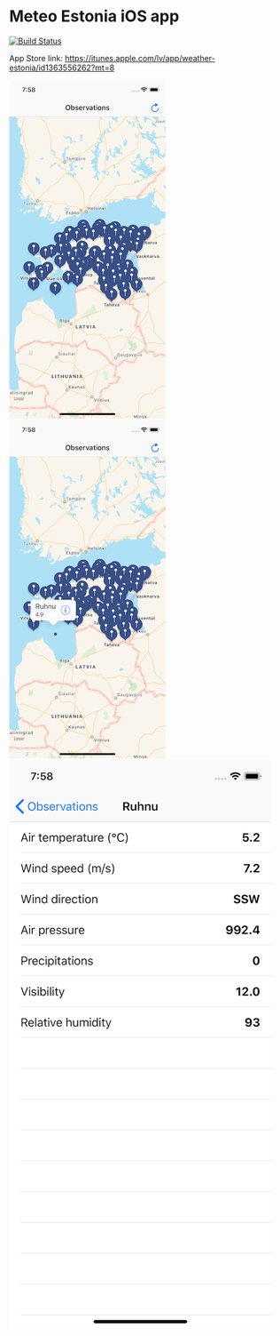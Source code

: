 # Meteo Estonia iOS app

[![Build Status](https://app.bitrise.io/app/4c2ca9a95cb0fa1a/status.svg?token=yK2W9ce8WcVXquFTJgpX0w&branch=master)](https://app.bitrise.io/app/4c2ca9a95cb0fa1a)

App Store link: https://itunes.apple.com/lv/app/weather-estonia/id1363556262?mt=8

![Main screen](screenshots/main-screen.png)
![Tapped station](screenshots/tapped-station.png)
![Ruhnu](screenshots/ruhnu-station.png)
